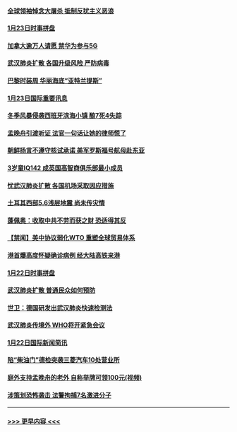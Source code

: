 #### [全球领袖悼念大屠杀 抵制反犹主义恶浪](../pages/prog202/a102759678.md?t=01240811) 
#### [1月23日时事拼盘](../pages/prog202/a102759599.md?t=01240811) 
#### [加拿大逾万人请愿 禁华为参与5G](../pages/prog202/a102759553.md?t=01240811) 
#### [武汉肺炎扩散 各国升级风险 严防病毒](../pages/prog202/a102759400.md?t=01240811) 
#### [巴黎时装周 华丽海底“亚特兰提斯”](../pages/prog202/a102759217.md?t=01240811) 
#### [1月23日国际重要讯息](../pages/prog202/a102759199.md?t=01240811) 
#### [冬季风暴侵袭西班牙滨海小镇 酿7死4失踪](../pages/prog202/a102759119.md?t=01240811) 
#### [孟晚舟引渡听证 法官一句话让她的律师慌了](../pages/prog202/a102759060.md?t=01240811) 
#### [朝鲜扬言不遵守核试承诺 美军罗斯福号航母赴东亚](../pages/prog202/a102759001.md?t=01240811) 
#### [3岁童IQ142 成英国高智商俱乐部最小成员](../pages/prog202/a102758990.md?t=01240811) 
#### [忧武汉肺炎扩散 各国机场采取因应措施](../pages/prog202/a102758911.md?t=01240811) 
#### [土耳其西部5.6浅层地震 尚未传灾情](../pages/prog202/a102758903.md?t=01240811) 
#### [蓬佩奥：收取中共不劳而获之财 恐适得其反](../pages/prog202/a102758889.md?t=01240811) 
#### [【禁闻】美中协议弱化WTO 重塑全球贸易体系](../pages/prog202/a102758790.md?t=01240811) 
#### [港首爆高度怀疑确诊病例 经大陆高铁来港](../pages/prog202/a102758613.md?t=01240811) 
#### [1月22日时事拼盘](../pages/prog202/a102758615.md?t=01240811) 
#### [武汉肺炎扩散 普通民众如何预防](../pages/prog202/a102758504.md?t=01240811) 
#### [世卫：德国研发出武汉肺炎快速检测法](../pages/prog202/a102758495.md?t=01240811) 
#### [武汉肺炎传境外 WHO将开紧急会议](../pages/prog202/a102758437.md?t=01240811) 
#### [1月22日国际新闻简讯](../pages/prog202/a102758231.md?t=01240811) 
#### [陷“柴油门”德检突袭三菱汽车10处营业所](../pages/prog202/a102758165.md?t=01240811) 
#### [庭外支持孟晚舟的老外 自称举牌可领100元(视频)](../pages/prog202/a102758092.md?t=01240811) 
#### [涉策划恐怖袭击 法警拘捕7名激进分子](../pages/prog202/a102758069.md?t=01240811) 

----
#### [ >>> 更早内容 <<< ](../indexes/prog202-earlier.md)
